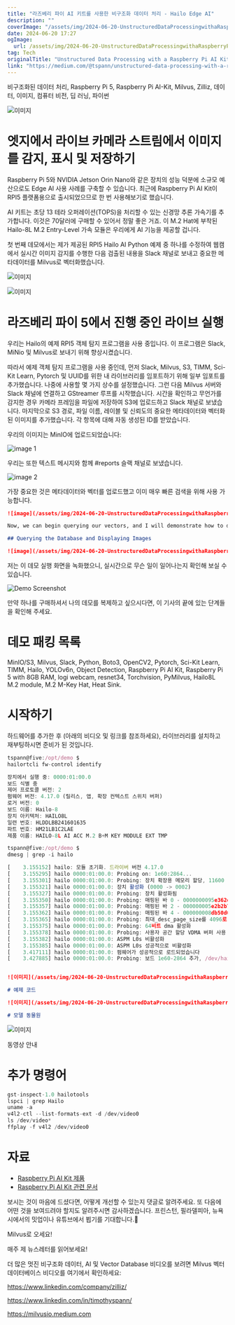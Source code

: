 ```yaml
---
title: "라즈베리 파이 AI 키트를 사용한 비구조화 데이터 처리 - Hailo Edge AI"
description: ""
coverImage: "/assets/img/2024-06-20-UnstructuredDataProcessingwithaRaspberryPiAIKitHailoEdgeAI_0.png"
date: 2024-06-20 17:27
ogImage: 
  url: /assets/img/2024-06-20-UnstructuredDataProcessingwithaRaspberryPiAIKitHailoEdgeAI_0.png
tag: Tech
originalTitle: "Unstructured Data Processing with a Raspberry Pi AI Kit — Hailo Edge AI"
link: "https://medium.com/@tspann/unstructured-data-processing-with-a-raspberry-pi-ai-kit-c959dd7fff47"
---
```



비구조화된 데이터 처리, Raspberry Pi 5, Raspberry Pi AI-Kit, Milvus, Zilliz, 데이터, 이미지, 컴퓨터 비전, 딥 러닝, 파이썬

![이미지](/assets/img/2024-06-20-UnstructuredDataProcessingwithaRaspberryPiAIKitHailoEdgeAI_0.png)

# 엣지에서 라이브 카메라 스트림에서 이미지를 감지, 표시 및 저장하기

Raspberry Pi 5와 NVIDIA Jetson Orin Nano와 같은 장치의 성능 덕분에 소규모 예산으로도 Edge AI 사용 사례를 구축할 수 있습니다. 최근에 Raspberry Pi AI Kit이 RPI5 플랫폼용으로 출시되었으므로 한 번 사용해보기로 했습니다.

<div class="content-ad"></div>

AI 키트는 초당 13 테라 오퍼레이션(TOPS)을 처리할 수 있는 신경망 추론 가속기를 추가합니다. 이것은 70달러에 구매할 수 있어서 정말 좋은 거죠. 이 M.2 Hat에 부착된 Hailo-8L M.2 Entry-Level 가속 모듈은 우리에게 AI 기능을 제공할 겁니다.

첫 번째 데모에서는 제가 제공된 RPI5 Hailo AI Python 예제 중 하나를 수정하여 웹캠에서 실시간 이미지 감지를 수행한 다음 검출된 내용을 Slack 채널로 보내고 중요한 메타데이터를 Milvus로 벡터화했습니다.

![이미지](/assets/img/2024-06-20-UnstructuredDataProcessingwithaRaspberryPiAIKitHailoEdgeAI_1.png)

![이미지](/assets/img/2024-06-20-UnstructuredDataProcessingwithaRaspberryPiAIKitHailoEdgeAI_2.png)

<div class="content-ad"></div>

# 라즈베리 파이 5에서 진행 중인 라이브 실행

우리는 Hailo의 예제 RPI5 객체 탐지 프로그램을 사용 중입니다. 이 프로그램은 Slack, MiNio 및 Milvus로 보내기 위해 향상시켰습니다.

따라서 예제 객체 탐지 프로그램을 사용 중인데, 먼저 Slack, Milvus, S3, TIMM, Sci-Kit Learn, Pytorch 및 UUID를 위한 내 라이브러리를 임포트하기 위해 일부 임포트를 추가했습니다. 나중에 사용할 몇 가지 상수를 설정했습니다. 그런 다음 Milvus 서버와 Slack 채널에 연결하고 GStreamer 루프를 시작했습니다. 시간을 확인하고 무언가를 감지한 경우 카메라 프레임을 파일에 저장하여 S3에 업로드하고 Slack 채널로 보냈습니다. 마지막으로 S3 경로, 파일 이름, 레이블 및 신뢰도의 중요한 메타데이터와 벡터화된 이미지를 추가했습니다. 각 항목에 대해 자동 생성된 ID를 받았습니다.

우리의 이미지는 MinIO에 업로드되었습니다:

<div class="content-ad"></div>

![image 1](/assets/img/2024-06-20-UnstructuredDataProcessingwithaRaspberryPiAIKitHailoEdgeAI_3.png)

우리는 또한 텍스트 메시지와 함께 #reports 슬랙 채널로 보냈습니다.

![image 2](/assets/img/2024-06-20-UnstructuredDataProcessingwithaRaspberryPiAIKitHailoEdgeAI_4.png)

가장 중요한 것은 메타데이터와 벡터를 업로드했고 이미 매우 빠른 검색을 위해 사용 가능합니다.

<div class="content-ad"></div>

```markdown
![image](/assets/img/2024-06-20-UnstructuredDataProcessingwithaRaspberryPiAIKitHailoEdgeAI_5.png)

Now, we can begin querying our vectors, and I will demonstrate how to do it using a Jupyter notebook.

## Querying the Database and Displaying Images

![image](/assets/img/2024-06-20-UnstructuredDataProcessingwithaRaspberryPiAIKitHailoEdgeAI_6.png)
```

<div class="content-ad"></div>

저는 이 데모 실행 화면을 녹화했으니, 실시간으로 무슨 일이 일어나는지 확인해 보실 수 있습니다.

![Demo Screenshot](/assets/img/2024-06-20-UnstructuredDataProcessingwithaRaspberryPiAIKitHailoEdgeAI_7.png)

만약 하나를 구매하셔서 나의 데모를 복제하고 싶으시다면, 이 기사의 끝에 있는 단계들을 확인해 주세요.

# 데모 패킹 목록

<div class="content-ad"></div>

MinIO/S3, Milvus, Slack, Python, Boto3, OpenCV2, Pytorch, Sci-Kit Learn, TIMM, Hailo, YOLOv6n, Object Detection, Raspberry Pi AI Kit, Raspberry Pi 5 with 8GB RAM, logi webcam, resnet34, Torchvision, PyMilvus, Hailo8L M.2 module, M.2 M-Key Hat, Heat Sink.

# 시작하기

하드웨어를 추가한 후 (아래의 비디오 및 링크를 참조하세요), 라이브러리를 설치하고 재부팅하시면 준비가 된 것입니다.

```js
tspann@five:/opt/demo $ 
hailortcli fw-control identify

장치에서 실행 중: 0000:01:00.0
보드 식별 중
제어 프로토콜 버전: 2
펌웨어 버전: 4.17.0 (릴리스, 앱, 확장 컨텍스트 스위치 버퍼)
로거 버전: 0
보드 이름: Hailo-8
장치 아키텍처: HAILO8L
일련 번호: HLDDLBB241601635
파트 번호: HM21LB1C2LAE
제품 이름: HAILO-8L AI ACC M.2 B+M KEY MODULE EXT TMP

tspann@five:/opt/demo $ 
dmesg | grep -i hailo

[    3.155152] hailo: 모듈 초기화. 드라이버 버전 4.17.0
[    3.155295] hailo 0000:01:00.0: Probing on: 1e60:2864...
[    3.155301] hailo 0000:01:00.0: Probing: 장치 확장용 메모리 할당, 11600
[    3.155321] hailo 0000:01:00.0: 장치 활성화 (0000 -> 0002)
[    3.155327] hailo 0000:01:00.0: Probing: 장치 활성화됨
[    3.155350] hailo 0000:01:00.0: Probing: 매핑된 바 0 - 0000000095e362ea 16384
[    3.155357] hailo 0000:01:00.0: Probing: 매핑된 바 2 - 000000005e2b2b7e 4096
[    3.155362] hailo 0000:01:00.0: Probing: 매핑된 바 4 - 000000008db50d03 16384
[    3.155365] hailo 0000:01:00.0: Probing: 최대_desc_page_size를 4096로 강제 설정 (권장값은 16384)
[    3.155375] hailo 0000:01:00.0: Probing: 64비트 dma 활성화
[    3.155378] hailo 0000:01:00.0: Probing: 사용자 공간 할당 VDMA 버퍼 사용
[    3.155382] hailo 0000:01:00.0: ASPM L0s 비활성화
[    3.155385] hailo 0000:01:00.0: ASPM L0s 성공적으로 비활성화
[    3.417111] hailo 0000:01:00.0: 펌웨어가 성공적으로 로드되었습니다
[    3.427885] hailo 0000:01:00.0: Probing: 보드 1e60-2864 추가, /dev/hailo0
```

<div class="content-ad"></div>

```markdown

![이미지](/assets/img/2024-06-20-UnstructuredDataProcessingwithaRaspberryPiAIKitHailoEdgeAI_8.png)

# 예제 코드

![이미지](/assets/img/2024-06-20-UnstructuredDataProcessingwithaRaspberryPiAIKitHailoEdgeAI_9.png)

# 모델 동물원
```

<div class="content-ad"></div>

![이미지](/assets/img/2024-06-20-UnstructuredDataProcessingwithaRaspberryPiAIKitHailoEdgeAI_10.png)

동영상 안내

# 추가 명령어

```js
gst-inspect-1.0 hailotools
lspci | grep Hailo
uname -a
v4l2-ctl --list-formats-ext -d /dev/video0
ls /dev/video*
ffplay -f v4l2 /dev/video0
```

<div class="content-ad"></div>

# 자료

- [Raspberry Pi AI Kit 제품](https://www.raspberrypi.com/products/ai-kit/)
- [Raspberry Pi AI Kit 관련 문서](https://www.raspberrypi.com/documentation/accessories/ai-kit.html)

보시는 것이 마음에 드셨다면, 어떻게 개선할 수 있는지 댓글로 알려주세요. 또 다음에 어떤 것을 보여드려야 할지도 알려주시면 감사하겠습니다. 프린스턴, 필라델피아, 뉴욕시에서의 밋업이나 유튜브에서 뵙기를 기대합니다.👋

<div class="content-ad"></div>

Milvus로 오세요!

매주 제 뉴스레터를 읽어보세요!

더 많은 멋진 비구조화 데이터, AI 및 Vector Database 비디오를 보려면 Milvus 벡터 데이터베이스 비디오를 여기에서 확인하세요:

https://www.linkedin.com/company/zilliz/

<div class="content-ad"></div>

https://www.linkedin.com/in/timothyspann/

https://milvusio.medium.com